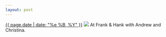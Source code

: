 ```yaml
---
layout: post
---
```


<p>
  <time><a href="/247">{{ page.date | date: "%e %B, %Y" }}</a></time>
  <a href="/247"><img src="{{ site.assets_url }}/247.jpg"/></a>
  <span>At Frank & Hank with Andrew and Christina.</span>
</p>
